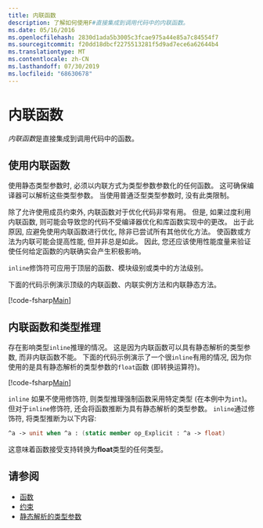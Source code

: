 ```yaml
---
title: 内联函数
description: 了解如何使用F#直接集成到调用代码中的内联函数。
ms.date: 05/16/2016
ms.openlocfilehash: 2830d1ada5b3005c3fcae975a44e85a7c84554f7
ms.sourcegitcommit: f20dd18dbcf2275513281f5d9ad7ece6a62644b4
ms.translationtype: MT
ms.contentlocale: zh-CN
ms.lasthandoff: 07/30/2019
ms.locfileid: "68630678"
---
```

# <a name="inline-functions"></a>内联函数

*内联函数*是直接集成到调用代码中的函数。

## <a name="using-inline-functions"></a>使用内联函数

使用静态类型参数时, 必须以内联方式为类型参数参数化的任何函数。 这可确保编译器可以解析这些类型参数。 当使用普通泛型类型参数时, 没有此类限制。

除了允许使用成员约束外, 内联函数对于优化代码非常有用。 但是, 如果过度利用内联函数, 则可能会导致您的代码不受编译器优化和库函数实现中的更改。 出于此原因, 应避免使用内联函数进行优化, 除非已尝试所有其他优化方法。 使函数或方法为内联可能会提高性能, 但并非总是如此。 因此, 您还应该使用性能度量来验证使任何给定函数的内联确实会产生积极影响。

`inline`修饰符可应用于顶层的函数、模块级别或类中的方法级别。

下面的代码示例演示顶级的内联函数、内联实例方法和内联静态方法。

[!code-fsharp[Main](~/samples/snippets/fsharp/lang-ref-3/snippet201.fs)]

## <a name="inline-functions-and-type-inference"></a>内联函数和类型推理

存在影响类型`inline`推理的情况。 这是因为内联函数可以具有静态解析的类型参数, 而非内联函数不能。 下面的代码示例演示了一个很`inline`有用的情况, 因为你使用的是具有静态解析的类型参数的`float`函数 (即转换运算符)。

[!code-fsharp[Main](~/samples/snippets/fsharp/lang-ref-3/snippet202.fs)]

`inline` 如果不使用修饰符, 则类型推理强制函数采用特定类型 (在本例中为`int`)。 但对于`inline`修饰符, 还会将函数推断为具有静态解析的类型参数。 `inline`通过修饰符, 将类型推断为以下内容:

```fsharp
^a -> unit when ^a : (static member op_Explicit : ^a -> float)
```

这意味着函数接受支持转换为**float**类型的任何类型。

## <a name="see-also"></a>请参阅

- [函数](index.md)
- [约束](../generics/constraints.md)
- [静态解析的类型参数](../generics/statically-resolved-type-parameters.md)
